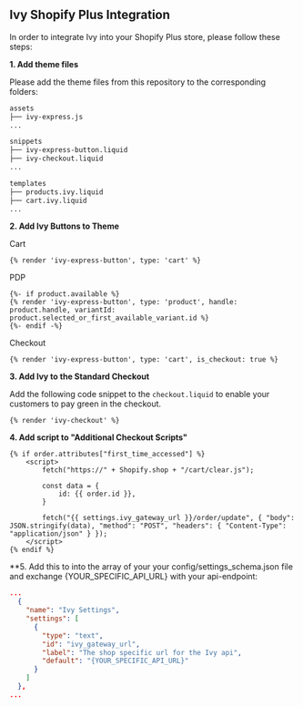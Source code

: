 ## Ivy Shopify Plus Integration

In order to integrate Ivy into your Shopify Plus store, please follow these steps:

**1. Add theme files**

Please add the theme files from this repository to the corresponding folders:

```bash
assets
├── ivy-express.js
...

snippets
├── ivy-express-button.liquid
├── ivy-checkout.liquid
...

templates
├── products.ivy.liquid
├── cart.ivy.liquid
...
```

**2. Add Ivy Buttons to Theme**

Cart

```liquid
{% render 'ivy-express-button', type: 'cart' %}

```

PDP

```liquid
{%- if product.available %}
{% render 'ivy-express-button', type: 'product', handle: product.handle, variantId: product.selected_or_first_available_variant.id %}
{%- endif -%}
```

Checkout

```liquid
{% render 'ivy-express-button', type: 'cart', is_checkout: true %}
```

**3. Add Ivy to the Standard Checkout**

Add the following code snippet to the `checkout.liquid` to enable your customers to pay green in the checkout.

```liquid
{% render 'ivy-checkout' %}
```

**4. Add script to "Additional Checkout Scripts"**

```liquid
{% if order.attributes["first_time_accessed"] %}
    <script>
        fetch("https://" + Shopify.shop + "/cart/clear.js");

        const data = {
            id: {{ order.id }},
        }

        fetch("{{ settings.ivy_gateway_url }}/order/update", { "body": JSON.stringify(data), "method": "POST", "headers": { "Content-Type": "application/json" } });
    </script>
{% endif %}
```

\*\*5. Add this to into the array of your your config/settings_schema.json file and exchange {YOUR_SPECIFIC_API_URL} with your api-endpoint:

```json
...
  {
    "name": "Ivy Settings",
    "settings": [
      {
        "type": "text",
        "id": "ivy_gateway_url",
        "label": "The shop specific url for the Ivy api",
        "default": "{YOUR_SPECIFIC_API_URL}"
      }
    ]
  },
...
```
